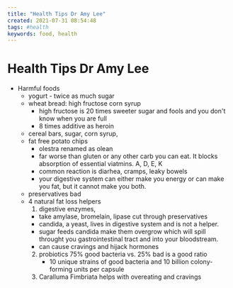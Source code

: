 ```yaml
---
title: "Health Tips Dr Amy Lee"
created: 2021-07-31 08:54:48
tags: #health
keywords: food, health
---
```


# Health Tips Dr Amy Lee

- Harmful foods
  - yogurt - twice as much sugar
  - wheat bread: high fructose corn syrup
    - high fructose is 20 times sweeter sugar and fools and you don't know when you are full
    - 8 times additive as heroin
  - cereal bars, sugar, corn syrup, 
  - fat free potato chips
    - olestra renamed as olean
    - far worse than gluten or any other carb you can eat.  It blocks absorption of essential viatmins. A, D, E, K
    - common reaction is diarhea, cramps, leaky bowels
    - your digestive system can either make you energy or can make you fat, but it cannot make you both.
  - preservatives bad
  - 4 natural fat loss helpers
    1. digestive enzymes,
      - take amylase, bromelain, lipase cut through preservatives
       - candida, a yeast, lives in digestive system and is not a helper.  
       - sugar feeds candida make them overgrow which will spill throught you gastrointestinal tract and into your bloodstream.
       - can cause cravings and hijack hormones
    2. probiotics 75% good bacteria vs. 25% bad is a good ratio
       - 10 unique strains of good bacteria and 10 billion colony-forming units per capsule
    3. Caralluma Fimbriata helps with overeating and cravings
